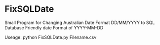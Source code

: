 # FixSQLDate
Small Program for Changing Australian Date Format DD/MM/YYYY to SQL Database Friendly date Format of YYYY-MM-DD

Useage: python FixSQLDate.py Filename.csv

